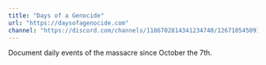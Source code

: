 ```yaml
---
title: "Days of a Genocide"
url: "https://daysofagenocide.com"
channel: "https://discord.com/channels/1186702814341234740/1267105450919464970"
---
```


Document daily events of the massacre since October the 7th.
